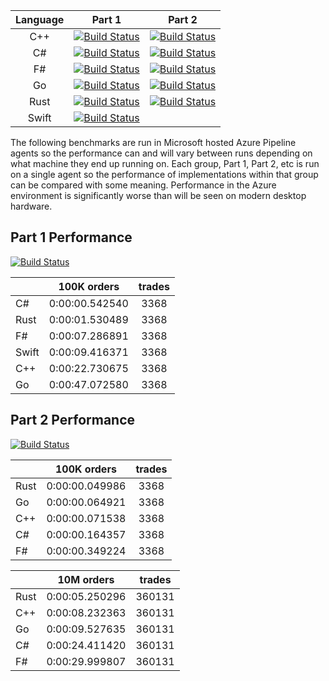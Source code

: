 | Language |     Part 1    |     Part 2    | 
|:--------:|:-------------:|:-------------:|
|  C++     | [![Build Status](https://dev.azure.com/garyedwardhughes/Exchange/_apis/build/status/3?branchName=master)](https://dev.azure.com/garyedwardhughes/Exchange/_build/latest?definitionId=3&branchName=master)              | [![Build Status](https://dev.azure.com/garyedwardhughes/Exchange/_apis/build/status/12?branchName=master)](https://dev.azure.com/garyedwardhughes/Exchange/_build/latest?definitionId=12&branchName=master)              | 
|  C#      | [![Build Status](https://dev.azure.com/garyedwardhughes/Exchange/_apis/build/status/Part%201%20-%20C%23?branchName=master)](https://dev.azure.com/garyedwardhughes/Exchange/_build/latest?definitionId=4&branchName=master)              | [![Build Status](https://dev.azure.com/garyedwardhughes/Exchange/_apis/build/status/Part%202%20-%20C%23?branchName=master)](https://dev.azure.com/garyedwardhughes/Exchange/_build/latest?definitionId=6&branchName=master) | 
|  F#      | [![Build Status](https://dev.azure.com/garyedwardhughes/Exchange/_apis/build/status/Part%201%20-%20F%23?branchName=master)](https://dev.azure.com/garyedwardhughes/Exchange/_build/latest?definitionId=5&branchName=master)              | [![Build Status](https://dev.azure.com/garyedwardhughes/Exchange/_apis/build/status/Part%202%20-%20F%23?branchName=master)](https://dev.azure.com/garyedwardhughes/Exchange/_build/latest?definitionId=7&branchName=master) |
|  Go      | [![Build Status](https://dev.azure.com/garyedwardhughes/Exchange/_apis/build/status/Part%201%20-%20Go?branchName=master)](https://dev.azure.com/garyedwardhughes/Exchange/_build/latest?definitionId=8&branchName=master)              | [![Build Status](https://dev.azure.com/garyedwardhughes/Exchange/_apis/build/status/Part%202%20-%20Go?branchName=master)](https://dev.azure.com/garyedwardhughes/Exchange/_build/latest?definitionId=9&branchName=master) |
|  Rust    | [![Build Status](https://dev.azure.com/garyedwardhughes/Exchange/_apis/build/status/Part%201%20-%20Rust?branchName=master)](https://dev.azure.com/garyedwardhughes/Exchange/_build/latest?definitionId=10&branchName=master)              | [![Build Status](https://dev.azure.com/garyedwardhughes/Exchange/_apis/build/status/Part%202%20-%20Rust?branchName=master)](https://dev.azure.com/garyedwardhughes/Exchange/_build/latest?definitionId=11&branchName=master)              |
|  Swift   |  [![Build Status](https://dev.azure.com/garyedwardhughes/Exchange/_apis/build/status/Part%202%20-%20Swift?branchName=master)](https://dev.azure.com/garyedwardhughes/Exchange/_build/latest?definitionId=15&branchName=master) |   |

The following benchmarks are run in Microsoft hosted Azure Pipeline agents so the performance can and will vary between runs depending on what machine they end up running on. Each group, Part 1, Part 2, etc is run on a single agent so the performance of implementations within that group can be compared with some meaning. Performance in the Azure environment is significantly worse than will be seen on modern desktop hardware.

## Part 1 Performance
[![Build Status](https://dev.azure.com/garyedwardhughes/Exchange/_apis/build/status/Part%201%20-%20Benchmark?branchName=master)](https://dev.azure.com/garyedwardhughes/Exchange/_build/latest?definitionId=13&branchName=master)

||100K orders|trades|
-|:-:|:-:|
|C#|0:00:00.542540|3368|
|Rust|0:00:01.530489|3368|
|F#|0:00:07.286891|3368|
|Swift|0:00:09.416371|3368|
|C++|0:00:22.730675|3368|
|Go|0:00:47.072580|3368|


## Part 2 Performance
[![Build Status](https://dev.azure.com/garyedwardhughes/Exchange/_apis/build/status/Part%202%20-%20Benchmark?branchName=master)](https://dev.azure.com/garyedwardhughes/Exchange/_build/latest?definitionId=14&branchName=master)

||100K orders|trades|
-|:-:|:-:|
|Rust|0:00:00.049986|3368|
|Go|0:00:00.064921|3368|
|C++|0:00:00.071538|3368|
|C#|0:00:00.164357|3368|
|F#|0:00:00.349224|3368|


||10M orders|trades|
-|:-:|:-:|
|Rust|0:00:05.250296|360131|
|C++|0:00:08.232363|360131|
|Go|0:00:09.527635|360131|
|C#|0:00:24.411420|360131|
|F#|0:00:29.999807|360131|


